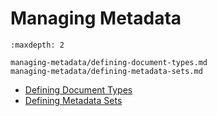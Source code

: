 # Managing Metadata

```{toctree}
:maxdepth: 2

managing-metadata/defining-document-types.md
managing-metadata/defining-metadata-sets.md
```

- [Defining Document Types](./managing-metadata/defining-document-types.md)
- [Defining Metadata Sets](./managing-metadata/defining-metadata-sets.md)
